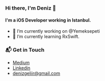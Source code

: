 ### Hi there, I'm Deniz 👋

#### I'm a iOS Developer working in Istanbul.

- 🔭 I’m currently working on @Yemeksepeti
- 🌱 I’m currently learning RxSwift.

### 📬 Get in Touch

- [Medium](https://medium.com/@denizgeliir)
- [Linkedin](https://www.linkedin.com/in/denizgelir)
- <denizgeliir@gmail.com>

<!--
**denizgelir/denizgelir** is a ✨ _special_ ✨ repository because its `README.md` (this file) appears on your GitHub profile.

Here are some ideas to get you started:

- 🔭 I’m currently working on ...
- 🌱 I’m currently learning ...
- 👯 I’m looking to collaborate on ...
- 🤔 I’m looking for help with ...
- 💬 Ask me about ...
- 📫 How to reach me: ...
- 😄 Pronouns: ...
- ⚡ Fun fact: ...
-->
